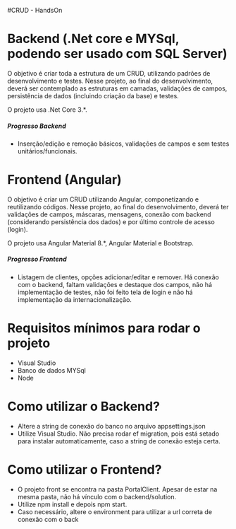 #CRUD - HandsOn 

# Backend (.Net core e MYSql, podendo ser usado com SQL Server)

O objetivo é criar toda a estrutura de um CRUD, utilizando padrões de desenvolvimento e testes. Nesse projeto, ao final do desenvolvimento, deverá ser contemplado as estruturas em camadas, validações de campos, persistência de dados (incluindo criação da base) e testes.

O projeto usa .Net Core 3.*.

##### Progresso Backend
- Inserção/edição e remoção básicos, validações de campos e sem testes unitários/funcionais.

# Frontend (Angular)

O objetivo é criar um CRUD utilizando Angular, componetizando e reutilizando códigos. Nesse projeto, ao final do desenvolvimento, deverá ter validações de campos, máscaras, mensagens, conexão com backend (considerando persistência dos dados) e por último controle de acesso (login).

O projeto usa Angular Material 8.*, Angular Material e Bootstrap.

##### Progresso Frontend
- Listagem de clientes, opções adicionar/editar e remover. 
Há conexão com o backend, faltam validações e destaque dos campos, não há implementação de testes, não foi feito tela de login e não há implementação da internacionalização.

# Requisitos mínimos para rodar o projeto
- Visual Studio
- Banco de dados MYSql
- Node


# Como utilizar o Backend?
- Altere a string de conexão do banco no arquivo appsettings.json
- Utilize Visual Studio. Não precisa rodar ef migration, pois está setado para instalar automaticamente, caso a string de conexão esteja certa.

# Como utilizar o Frontend?
- O projeto front se encontra na pasta PortalClient. Apesar de estar na mesma pasta, não há vínculo com o backend/solution.
- Utilize npm install e depois npm start.
- Caso necessário, altere o environment para utilizar a url correta de conexão com o back